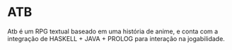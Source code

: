 # ATB
Atb é um RPG textual baseado em uma história de anime, e conta com a integração de HASKELL + JAVA + PROLOG para interação na jogabilidade.
